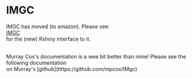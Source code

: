 # IMGC
IMGC has moved (to amazon). Please see: <br>
<a href="http://ec2-18-218-220-205.us-east-2.compute.amazonaws.com:3838/Rimgc/" target="_blank">IMGC</a>
<br> for the (new) Rshiny interface to it.

<br>
Murray Cox's documentation is a wee bit better than mine!
Please see the following documentation <br>
on Murray's [github](https://github.com/mpcox/IMgc) <br>



